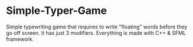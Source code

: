 # Simple-Typer-Game
Simple typewriting game that requires to write "floating" words before they go off screen. It has just 3 modifiers.
Everything is made with C++ & SFML framework. 
